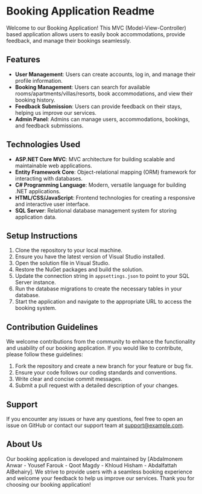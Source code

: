 # Booking Application Readme

Welcome to our Booking Application! This MVC (Model-View-Controller) based application allows users to easily book accommodations, provide feedback, and manage their bookings seamlessly.

## Features

- **User Management**: Users can create accounts, log in, and manage their profile information.
- **Booking Management**: Users can search for available rooms/apartments/villas/resorts, book accommodations, and view their booking history.
- **Feedback Submission**: Users can provide feedback on their stays, helping us improve our services.
- **Admin Panel**: Admins can manage users, accommodations, bookings, and feedback submissions.

## Technologies Used

- **ASP.NET Core MVC**: MVC architecture for building scalable and maintainable web applications.
- **Entity Framework Core**: Object-relational mapping (ORM) framework for interacting with databases.
- **C# Programming Language**: Modern, versatile language for building .NET applications.
- **HTML/CSS/JavaScript**: Frontend technologies for creating a responsive and interactive user interface.
- **SQL Server**: Relational database management system for storing application data.

## Setup Instructions

1. Clone the repository to your local machine.
2. Ensure you have the latest version of Visual Studio installed.
3. Open the solution file in Visual Studio.
4. Restore the NuGet packages and build the solution.
5. Update the connection string in `appsettings.json` to point to your SQL Server instance.
6. Run the database migrations to create the necessary tables in your database.
7. Start the application and navigate to the appropriate URL to access the booking system.

## Contribution Guidelines

We welcome contributions from the community to enhance the functionality and usability of our booking application. If you would like to contribute, please follow these guidelines:

1. Fork the repository and create a new branch for your feature or bug fix.
2. Ensure your code follows our coding standards and conventions.
3. Write clear and concise commit messages.
4. Submit a pull request with a detailed description of your changes.

## Support

If you encounter any issues or have any questions, feel free to open an issue on GitHub or contact our support team at [support@example.com](mailto:support@example.com).

## About Us

Our booking application is developed and maintained by [Abdalmonem Anwar - Yousef Farouk - Qoot Magdy - Khloud Hisham - Abdalfattah AlBehairy]. We strive to provide users with a seamless booking experience and welcome your feedback to help us improve our services. Thank you for choosing our booking application!
